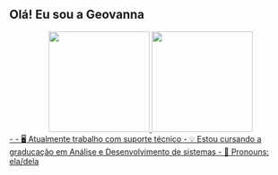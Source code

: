 ## Olá! Eu sou a Geovanna 

<div align="center">
  <a href="https://github.com/geovannax">
  <img height="180em" src="https://github-readme-stats.vercel.app/api?username=geovannax&show_icons=true&theme=dracula&include_all_commits=true&count_private=true"/>
  <img height="180em" src="https://github-readme-stats.vercel.app/api/top-langs/?username=geovannax&layout=compact&langs_count=7&theme=dark"/>
</div>
-
- 🖥️ Atualmente trabalho com suporte técnico 
- 💡 Estou cursando a graducação em Análise e Desenvolvimento de sistemas 
- 🦾 Pronouns: ela/dela
